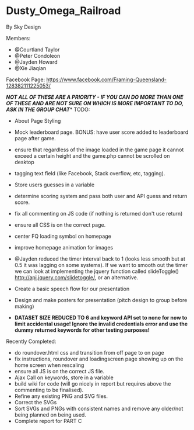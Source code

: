 # Dusty_Omega_Railroad
By Sky Design

Members:
- @Courtland Taylor
- @Peter Condoleon
- @Jayden Howard
- @Xie Jiaqian

Facebook Page: https://www.facebook.com/Framing-Queensland-128382111225053/

***NOT ALL OF THESE ARE A PRIORITY - IF YOU CAN DO MORE THAN ONE OF THESE AND
ARE NOT SURE ON WHICH IS MORE IMPORTANT TO DO, ASK IN THE GROUP CHAT****
TODO:
- About Page Styling
- Mock leaderboard page. BONUS: have user score added to leaderboard page after game.
- ensure that regardless of the image loaded in the game page it cannot exceed a
  certain height and the game.php cannot be scrolled on desktop
- tagging text field (like Facebook, Stack overflow, etc, tagging).
- Store users guesses in a variable
- determine scoring system and pass both user and API guess and return score.
- fix all commenting on JS code (if nothing is returned don't use return)
- ensure all CSS is on the correct page.
- center FQ loading symbol on homepage
- improve homepage animation for images
- @Jayden reduced the timer interval back to 1 (looks less smooth but at 0.5 it
  was lagging on  some systems). If we want to smooth out the timer we can look
  at implementing the jquery function called slideToggle()
  http://api.jquery.com/slidetoggle/, or an alternative.
- Create a basic speech flow for our presentation
- Design and make posters for presentation (pitch design to group before making)

- **DATASET SIZE REDUCED TO 6 and keyword API set to none for now to limit
  accidental usage! Ignore the invalid credentials error and use the dummy
  returned keywords for other testing purposes!**

Recently Completed:
- do roundover.html css and transition from off page to on page
- fix instructions, roundover and loadingscreen page showing up on the home screen when rescaling
- ensure all JS is on the correct JS file.
- Ajax Call on keywords, store in a variable
- build wiki for code (will go nicely in report but requires above the
  commenting to be finalised).
- Refine any existing PNG and SVG files.
- Correct the SVGs
- Sort SVGs and PNGs with consistent names and remove any older/not being
  planned on being used.
- Complete report for PART C
